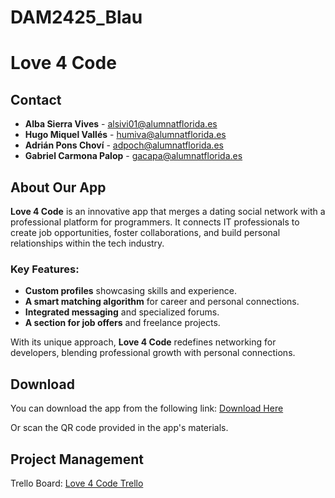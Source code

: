 # DAM2425_Blau

# Love 4 Code

## Contact
- **Alba Sierra Vives** - [alsivi01@alumnatflorida.es](mailto:alsivi01@alumnatflorida.es)
- **Hugo Miquel Vallés** - [humiva@alumnatflorida.es](mailto:humiva@alumnatflorida.es)
- **Adrián Pons Choví** - [adpoch@alumnatflorida.es](mailto:adpoch@alumnatflorida.es)
- **Gabriel Carmona Palop** - [gacapa@alumnatflorida.es](mailto:gacapa@alumnatflorida.es)

## About Our App
**Love 4 Code** is an innovative app that merges a dating social network with a professional platform for programmers. It connects IT professionals to create job opportunities, foster collaborations, and build personal relationships within the tech industry.

### Key Features:
- **Custom profiles** showcasing skills and experience.
- **A smart matching algorithm** for career and personal connections.
- **Integrated messaging** and specialized forums.
- **A section for job offers** and freelance projects.

With its unique approach, **Love 4 Code** redefines networking for developers, blending professional growth with personal connections.

## Download
You can download the app from the following link:
[Download Here](https://linktr.ee/alsivi01?utm_source=linktree_admin_share)

Or scan the QR code provided in the app's materials.


## Project Management
Trello Board: [Love 4 Code Trello](https://trello.com/b/cbzXnrTN)
